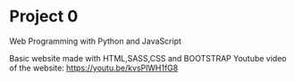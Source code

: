 # Project 0

Web Programming with Python and JavaScript

Basic website made with HTML,SASS,CSS and BOOTSTRAP
Youtube video of the website:
https://youtu.be/kvsPlWH1fG8
